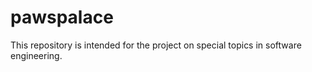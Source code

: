 # pawspalace
This repository is intended for the project on special topics in software engineering.
